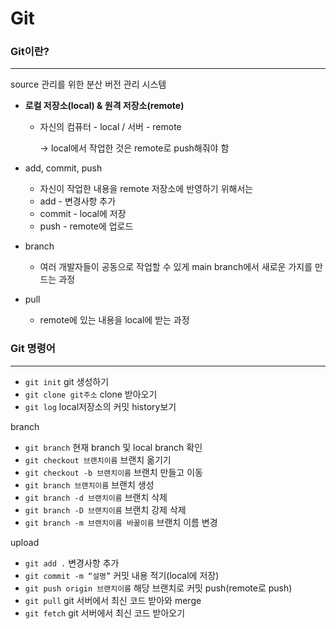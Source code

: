 # Git

### Git이란?

---

source 관리를 위한 분산 버전 관리 시스템

- **로컬 저장소(local) & 원격 저장소(remote)**
    - 자신의 컴퓨터 - local / 서버 - remote
        
        → local에서 작업한 것은 remote로 push해줘야 함
        

- add, commit, push
    - 자신이 작업한 내용을 remote 저장소에 반영하기 위해서는
    - add - 변경사항 추가
    - commit - local에 저장
    - push - remote에 업로드
    
- branch
    - 여러 개발자들이 공동으로 작업할 수 있게 main branch에서 새로운 가지를 만드는 과정

- pull
    - remote에 있는 내용을 local에 받는 과정
    

### Git 명령어

---

- `git init` git 생성하기
- `git clone git주소` clone 받아오기
- `git log` local저장소의 커밋 history보기

branch

- `git branch` 현재 branch 및 local branch 확인
- `git checkout 브랜치이름` 브랜치 옮기기
- `git checkout -b 브랜치이름` 브랜치 만들고 이동
- `git branch 브랜치이름` 브랜치 생성
- `git branch -d 브랜치이름` 브랜치 삭제
- `git branch -D 브랜치이름` 브랜치 강제 삭제
- `git branch -m 브랜치이름 바꿀이름` 브랜치 이름 변경

upload

- `git add .` 변경사항 추가
- `git commit -m “설명”` 커밋 내용 적기(local에 저장)
- `git push origin 브랜치이름` 해당 브랜치로 커밋 push(remote로 push)
- `git pull` git 서버에서 최신 코드 받아와 merge
- `git fetch` git 서버에서 최신 코드 받아오기
